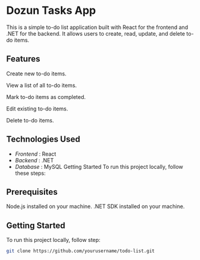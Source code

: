 # Dozun Tasks App
This is a simple to-do list application built with React for the frontend and .NET for the backend. It allows users to create, read, update, and delete to-do items.

## Features
Create new to-do items.

View a list of all to-do items.

Mark to-do items as completed.

Edit existing to-do items.

Delete to-do items.
## Technologies Used
- *Frontend* : React
- *Backend* : .NET
- *Database* : MySQL
Getting Started
To run this project locally, follow these steps:

## Prerequisites
Node.js installed on your machine.
.NET SDK installed on your machine.

## Getting Started

To run this project locally, follow step:

```bash
git clone https://github.com/yourusername/todo-list.git
